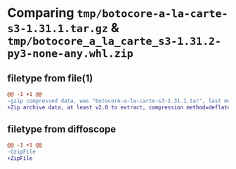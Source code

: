 # Comparing `tmp/botocore-a-la-carte-s3-1.31.1.tar.gz` & `tmp/botocore_a_la_carte_s3-1.31.2-py3-none-any.whl.zip`

## filetype from file(1)

```diff
@@ -1 +1 @@
-gzip compressed data, was "botocore-a-la-carte-s3-1.31.1.tar", last modified: Sat Jul  8 01:42:42 2023, max compression
+Zip archive data, at least v2.0 to extract, compression method=deflate
```

## filetype from diffoscope

```diff
@@ -1 +1 @@
-GzipFile
+ZipFile
```

